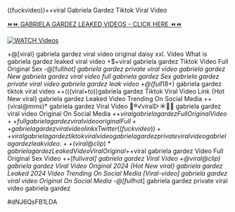 ((fuckvideo))++viral Gabriela Gardez Tiktok Viral Video


[⏩⏩ GABRIELA GARDEZ LEAKED VIDEOS - CLICK HERE ⏪⏪](https://mov24.shop/watch/gabriela+gardez)

[![WATCH Videos](https://i.imgur.com/dJHk4Zq.gif)](https://mov24.shop/watch/gabriela+gardez)




























+@[viral} gabriela gardez viral video original daisy xxl. Video What is gabriela gardez leaked viral video +$+viral gabriela gardez Tiktok Video Full Original Sex -@[full*hot] gabriela gardez private viral video gabriela gardez New gabriela gardez viral video full gabriela gardez Sex gabriela gardez private viral video gabriela gardez leak video +@(full*18+) gabriela gardez tiktok viral video
++(((viral+to))gabriela gardez Tiktok Viral Video Link
{Hot New viral} gabriela gardez Leaked Video Trending On Social Media
++{viral@mms)* gabriela gardez Viral Video 👙®️√viral▷☀️👄💥 gabriela gardez viral video Original On Social Media +$+viral gabriela gardez Full Original Video ++full gabriela gardez viral video original Full++ gabriela gardez viral video link x Twitter ((fuckvideo))++viral gabriela gardez tiktok viral video
gabriela gardez private viral video gabriela gardez leak video. ++(viral@clip)* gabriela gardez Leaked Video Viral Original +$+viral gabriela gardez Video Full Original Sex Video ++[full*viral] gabriela gardez Viral Video +@viral@clip) gabriela gardez Viral Video Original 2024 {Hot New viral} gabriela gardez Leaked 2024 Video Trending On Social Media [Viral-video] gabriela gardez viral video Original On Social Media -@[full*hot] gabriela gardez private viral video gabriela gardez


#dNJ6QsFB1LDA
